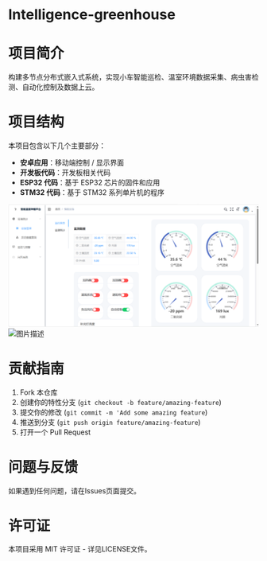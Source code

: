 # Intelligence-greenhouse

# 项目简介
构建多节点分布式嵌入式系统，实现小车智能巡检、温室环境数据采集、病虫害检测、自动化控制及数据上云。

# 项目结构
本项目包含以下几个主要部分：
- **安卓应用**：移动端控制 / 显示界面
- **开发板代码**：开发板相关代码
- **ESP32 代码**：基于 ESP32 芯片的固件和应用
- **STM32 代码**：基于 STM32 系列单片机的程序

![图片描述](assets/图片2.png)
![图片描述](assets/图片1.png)
# 贡献指南
1. Fork 本仓库
2. 创建你的特性分支 (``git checkout -b feature/amazing-feature``)
3. 提交你的修改 (``git commit -m 'Add some amazing feature``)
4. 推送到分支 (``git push origin feature/amazing-feature``)
5. 打开一个 Pull Request
# 问题与反馈
如果遇到任何问题，请在Issues页面提交。
# 许可证
本项目采用 MIT 许可证 - 详见LICENSE文件。
